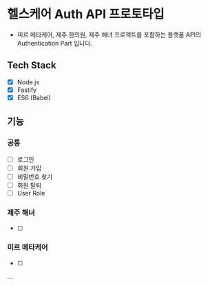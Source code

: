 # 헬스케어 Auth API 프로토타입

- 미르 메타케어, 제주 한의원, 제주 해녀 프로젝트를 포함하는 플랫폼 API의 Authentication Part 입니다.

## Tech Stack

- [x] Node.js
- [x] Fastify
- [x] ES6 (Babel)

## 기능


### 공통

- [ ] 로그인
- [ ] 회원 가입
- [ ] 비밀번호 찾기
- [ ] 회원 탈퇴
- [ ] User Role

### 제주 해녀

- [ ]

### 미르 메타케어

- [ ]

...